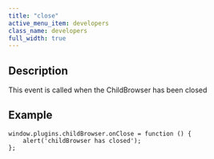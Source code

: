 ```yaml
---
title: "close"
active_menu_item: developers
class_name: developers
full_width: true
---
```



## Description

This event is called when the ChildBrowser has been closed

## **Example**

    window.plugins.childBrowser.onClose = function () {
        alert('childBrowser has closed');
    };
   

